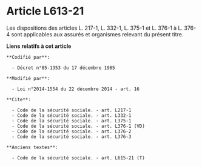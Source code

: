 # Article L613-21

Les dispositions des articles L. 217-1, L. 332-1, L. 375-1 et L. 376-1 à L. 376-4 sont applicables aux assurés et organismes
relevant du présent titre.

**Liens relatifs à cet article**

	**Codifié par**:

	  - Décret n°85-1353 du 17 décembre 1985

	**Modifié par**:

	  - Loi n°2014-1554 du 22 décembre 2014 - art. 16

	**Cite**:

	  - Code de la sécurité sociale. - art. L217-1
	  - Code de la sécurité sociale. - art. L332-1
	  - Code de la sécurité sociale. - art. L375-1
	  - Code de la sécurité sociale. - art. L376-1 (VD)
	  - Code de la sécurité sociale. - art. L376-2
	  - Code de la sécurité sociale. - art. L376-3

	**Anciens textes**:

	  - Code de la sécurité sociale. - art. L615-21 (T)
